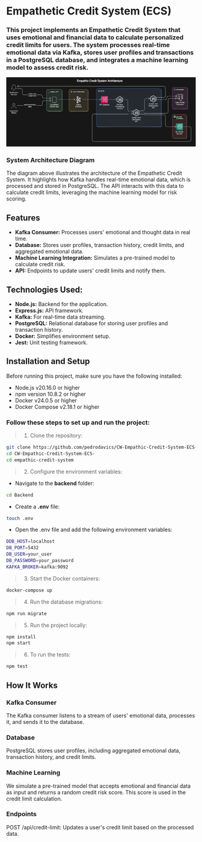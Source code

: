 # Empathetic Credit System (ECS)

### This project implements an Empathetic Credit System that uses emotional and financial data to calculate personalized credit limits for users. The system processes real-time emotional data via Kafka, stores user profiles and transactions in a PostgreSQL database, and integrates a machine learning model to assess credit risk.

![ECS Diagram](docs/ECS%20diagram.png)

### System Architecture Diagram
The diagram above illustrates the architecture of the Empathetic Credit System. It highlights how Kafka handles real-time emotional data, which is processed and stored in PostgreSQL. The API interacts with this data to calculate credit limits, leveraging the machine learning model for risk scoring.

## Features
- **Kafka Consumer:** Processes users' emotional and thought data in real time.
- **Database:** Stores user profiles, transaction history, credit limits, and aggregated emotional data.
- **Machine Learning Integration:** Simulates a pre-trained model to calculate credit risk.
- **API:** Endpoints to update users' credit limits and notify them.

## Technologies Used:
- **Node.js:** Backend for the application.
- **Express.js:** API framework.
- **Kafka:** For real-time data streaming.
- **PostgreSQL:** Relational database for storing user profiles and transaction history.
- **Docker:** Simplifies environment setup.
- **Jest:** Unit testing framework.

## Installation and Setup
Before running this project, make sure you have the following installed:

- Node.js v20.16.0 or higher
- npm version 10.8.2 or higher
- Docker v24.0.5 or higher
- Docker Compose v2.18.1 or higher

### Follow these steps to set up and run the project:
> 1. Clone the repository:
```bash
git clone https://github.com/pedrodavics/CW-Empathic-Credit-System-ECS-.git
cd CW-Empathic-Credit-System-ECS-
cd empathic-credit-system
 ```   
> 2. Configure the environment variables:
- Navigate to the **backend** folder:
```bash
cd Backend
```  
- Create a **.env** file:
```bash
touch .env
```
- Open the .env file and add the following environment variables:
```bash
DDB_HOST=localhost
DB_PORT=5432
DB_USER=your_user
DB_PASSWORD=your_password
KAFKA_BROKER=kafka:9092
```   
> 3. Start the Docker containers:
```bash
docker-compose up
```  
> 4. Run the database migrations:
```bash
npm run migrate
``` 
> 5. Run the project locally:
```bash
npm install
npm start
```
> 6. To run the tests:
```bash
npm test
``` 
## How It Works
### Kafka Consumer
The Kafka consumer listens to a stream of users' emotional data, processes it, and sends it to the database.

### Database
PostgreSQL stores user profiles, including aggregated emotional data, transaction history, and credit limits.

### Machine Learning
We simulate a pre-trained model that accepts emotional and financial data as input and returns a random credit risk score. This score is used in the credit limit calculation.

### Endpoints
POST /api/credit-limit: Updates a user's credit limit based on the processed data.
